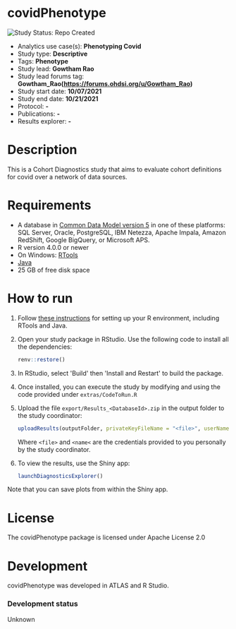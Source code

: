 covidPhenotype
==============================

<img src="https://img.shields.io/badge/Study%20Status-Repo%20Created-lightgray.svg" alt="Study Status: Repo Created">

- Analytics use case(s): **Phenotyping Covid**
- Study type: **Descriptive**
- Tags: **Phenotype**
- Study lead: **Gowtham Rao**
- Study lead forums tag: **Gowtham_Rao(https://forums.ohdsi.org/u/Gowtham_Rao)**
- Study start date: **10/07/2021**
- Study end date: **10/21/2021**
- Protocol: **-**
- Publications: **-**
- Results explorer: **-**

Description
==============================
This is a Cohort Diagnostics study that aims to evaluate cohort definitions for covid over a network of data sources.

Requirements
============

- A database in [Common Data Model version 5](https://github.com/OHDSI/CommonDataModel) in one of these platforms: SQL Server, Oracle, PostgreSQL, IBM Netezza, Apache Impala, Amazon RedShift, Google BigQuery, or Microsoft APS.
- R version 4.0.0 or newer
- On Windows: [RTools](http://cran.r-project.org/bin/windows/Rtools/)
- [Java](http://java.com)
- 25 GB of free disk space

How to run
==========
1. Follow [these instructions](https://ohdsi.github.io/Hades/rSetup.html) for setting up your R environment, including RTools and Java. 

2. Open your study package in RStudio. Use the following code to install all the dependencies:

	```r
	renv::restore()
	```

3. In RStudio, select 'Build' then 'Install and Restart' to build the package.

3. Once installed, you can execute the study by modifying and using the code provided under `extras/CodeToRun.R`

4. Upload the file ```export/Results_<DatabaseId>.zip``` in the output folder to the study coordinator:

	```r
	uploadResults(outputFolder, privateKeyFileName = "<file>", userName = "<name>")
	```
	
	Where ```<file>``` and ```<name<``` are the credentials provided to you personally by the study coordinator.
		
5. To view the results, use the Shiny app:

	```r
	launchDiagnosticsExplorer()
	```
  
  Note that you can save plots from within the Shiny app. 

License
=======
The covidPhenotype package is licensed under Apache License 2.0

Development
===========
covidPhenotype was developed in ATLAS and R Studio.

### Development status

Unknown
